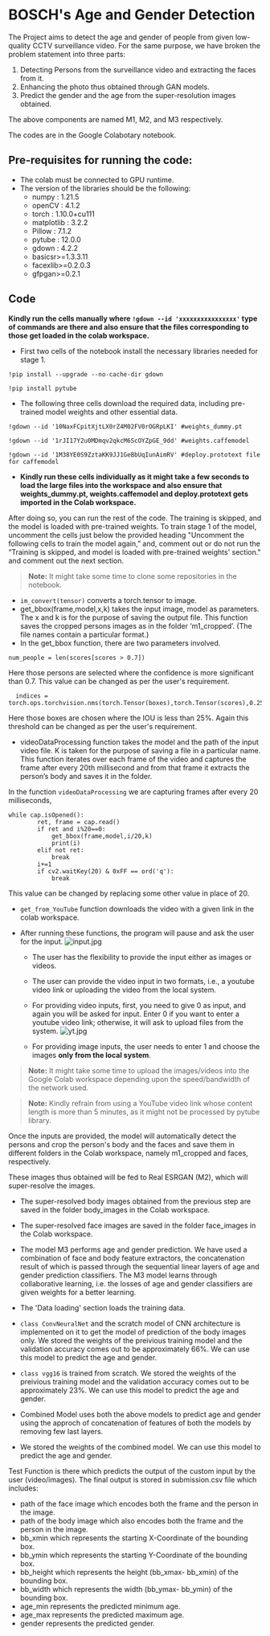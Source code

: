 # **BOSCH's Age and Gender Detection**

The Project aims to detect the age and gender of people from given low-quality CCTV surveillance video. 
For the same purpose, we have broken the problem statement into three parts:


1. Detecting Persons from the surveillance video and extracting the faces from it.
2. Enhancing the photo thus obtained through GAN models.
3. Predict the gender and the age from the super-resolution images obtained.


The above components are named M1, M2, and M3 respectively.

The codes are in the Google Colabotary notebook.

## **Pre-requisites for running the code:**



*   The colab must be connected to GPU runtime.
*   The version of the libraries should be the following:
    *  numpy : 1.21.5
    *  openCV : 4.1.2
    *  torch : 1.10.0+cu111
    *  matplotlib : 3.2.2
    *  Pillow : 7.1.2
    *  pytube : 12.0.0
    *  gdown : 4.2.2
    * basicsr>=1.3.3.11
    * facexlib>=0.2.0.3
    * gfpgan>=0.2.1



## **Code**
**Kindly run the cells manually where ```!gdown --id 'xxxxxxxxxxxxxxxx'``` type of commands are there and also ensure that the files corresponding to those get loaded in the colab workspace.**

* First two cells of the notebook install the necessary libraries needed for stage 1.
```
!pip install --upgrade --no-cache-dir gdown
```
```
!pip install pytube
```
* The following three cells download the required data, including pre-trained model weights and other essential data. 
```
!gdown --id '10NaxFCpitXjtLX0rZ4M02FV0rOGRpLKI' #weights_dummy.pt 
```
```
!gdown --id '1rJI17Y2u0MDmqv2qkcM6ScOYZpGE_9dd' #weights.caffemodel
```
```
!gdown --id '1M38YE0S9ZztaKK9JJ1GeBbUqIunAimRV' #deploy.prototext file for caffemodel
```

* **Kindly run these cells individually as it might take a few seconds to load the large files into the workspace and also ensure that weights_dummy.pt, weights.caffemodel and deploy.prototext gets imported in the Colab workspace.**

After doing so, you can run the rest of the code. The training is skipped, and the model is loaded with pre-trained weights. To train stage 1 of the model, uncomment the cells just below the provided heading "Uncomment the following cells to train the model again,” and, comment out or do not run the “Training is skipped, and model is loaded with pre-trained weights' section." and comment out the next section.


> **Note:** It might take some time to clone some repositories in the notebook.

* ```im_convert(tensor)``` converts a torch.tensor to image.
*  get_bbox(frame,model,x,k) takes the input image, model as parameters. The x and k is for the purpose of saving the output file. This function saves the cropped persons images as in the folder ‘m1_cropped’. (The file names contain a particular format.)
* In the get_bbox function, there are two parameters involved.
```
num_people = len(scores[scores > 0.7])
```
Here those persons are selected where the confidence is more significant than 0.7. This value can be changed as per the user's requirement.
```
  indices =   torch.ops.torchvision.nms(torch.Tensor(boxes),torch.Tensor(scores),0.25).tolist()

```
Here those boxes are chosen where the IOU is less than 25%. Again this threshold can be changed as per the user's requirement.
* videoDataProcessing function takes the model and the path of the input video file. K is taken for the purpose of saving a file in a particular name. This function iterates over each frame of the video and captures the frame after every 20th millisecond and from that frame it extracts the person’s body and saves it in the folder.

In the function ```videoDataProcessing``` we are capturing frames after every 20 milliseconds,
```
while cap.isOpened():
        ret, frame = cap.read()
        if ret and i%20==0:
            get_bbox(frame,model,i/20,k)
            print(i)
        elif not ret:
            break
        i+=1
        if cv2.waitKey(20) & 0xFF == ord('q'):
            break
```
This value can be changed by replacing some other value in place of 20.

* ```get_from_YouTube``` function downloads the video with a given link in the colab workspace.

* After running these functions, the program will pause and ask the user for the input. ![input.jpg](https://user-images.githubusercontent.com/75763525/159293859-37e20f18-ac56-4321-93bc-2fd2f12707de.jpg)

  * The user has the flexibility to provide the input either as images or videos. 
  * The user can provide the video input in two formats, i.e., a youtube video link or uploading the video from the local system. 
  * For providing video inputs, first, you need to give 0 as input, and again you will be asked for input. Enter 0 if you want to enter a youtube video link; otherwise, it will ask to upload files from the system.
  ![yt.jpg](https://user-images.githubusercontent.com/75763525/159293988-d1210c02-d96a-4918-a3f5-9a9a2406bfb1.jpg)

  * For providing image inputs, the user needs to enter 1 and choose the images **only from the local system**. 
  

> **Note:** It might take some time to upload the images/videos into the Google Colab workspace depending upon the speed/bandwidth of the network used.

> **Note:** Kindly refrain from using a YouTube video link whose content length is more than 5 minutes, as it might not be processed by pytube library. 


Once the inputs are provided, the model will automatically detect the persons and crop the person's body and the faces and save them in different folders in the Colab workspace, namely m1_cropped and faces, respectively.

These images thus obtained will be fed to Real ESRGAN (M2), which will super-resolve the images. 

* The super-resolved body images obtained from the previous step are saved in the folder body_images in the Colab workspace.
* The super-resolved face images are saved in the folder face_images in the Colab workspace.


* The model M3 performs age and gender prediction. We have used a combination of face and body feature extractors, the concatenation result of which is passed through the sequential linear layers of age and gender prediction classifiers. The M3 model learns through collaborative learning, i.e. the losses of age and gender classifiers are given weights for a better learning.
* The 'Data loading' section loads the training data.
* ```class ConvNeuralNet``` and the scratch model of CNN architecture is implemented on it to get the model of prediction of the body images only. We stored the weights of the preivious training model and the validation accuracy comes out to be approximately 66%. We can use this model to predict the age and gender.
* ```class vgg16``` is trained from scratch. We stored the weights of the preivious training model and the validation accuracy comes out to be approximately 23%. We can use this model to predict the age and gender.
*  Combined Model uses both the above models to predict age and gender using the approch of concatenation of features of both the models by removing few  last layers.
*  We stored the weights of the combined model. We can use this model to predict the age and gender. 


Test Function is there which predicts the output of the custom input by the user (video/images). The final output is stored in submission.csv file which includes:
   * path of the face image which encodes both the frame and the person in the image.
   * path of the body image which also encodes both the frame and the person in the image.
   * bb_xmin which represents the starting X-Coordinate of the bounding box.
   * bb_ymin which represents the starting Y-Coordinate of the bounding box.
   * bb_height which represents the height (bb_xmax- bb_xmin) of the bounding box.
   * bb_width which represents the width (bb_ymax- bb_ymin) of the bounding box.
   * age_min represents the predicted minimum age.
   * age_max represents the predicted maximum age.
   * gender represents the predicted gender.
